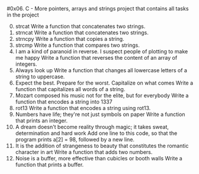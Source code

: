 #0x06. C - More pointers, arrays and strings project that contains all tasks in the project

0. strcat 
	Write a function that concatenates two strings.
1. strncat
	Write a function that concatenates two strings.
2. strncpy 
	Write a function that copies a string.
3. strcmp 
	Write a function that compares two strings.
4. I am a kind of paranoid in reverse. I suspect people of plotting to make me happy 
	Write a function that reverses the content of an array of integers.
5. Always look up 
	Write a function that changes all lowercase letters of a string to uppercase.
6. Expect the best. Prepare for the worst. Capitalize on what comes 
	Write a function that capitalizes all words of a string.
7. Mozart composed his music not for the elite, but for everybody 
	Write a function that encodes a string into 1337
8. rot13 
	Write a function that encodes a string using rot13.
9. Numbers have life; they're not just symbols on paper 
	Write a function that prints an integer.
10. A dream doesn't become reality through magic; it takes sweat, determination and hard work 
	Add one line to this code, so that the program prints a[2] = 98, followed by a new line.
11. It is the addition of strangeness to beauty that constitutes the romantic character in art 
	Write a function that adds two numbers.
12. Noise is a buffer, more effective than cubicles or booth walls
	Write a function that prints a buffer.


